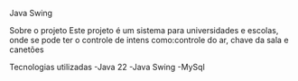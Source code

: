 Java Swing

Sobre o projeto
Este projeto é um sistema para universidades e escolas, onde se pode ter o controle de intens como:controle do ar, chave da sala e canetões

Tecnologias utilizadas
-Java 22
-Java Swing
-MySql
